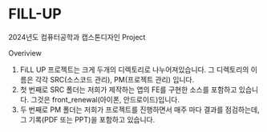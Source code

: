 # FILL-UP
2024년도 컴퓨터공학과 캡스톤디자인 Project

Overiview

1. FiLL UP 프로젝트는 크게 두개의 디렉토리로 나누어져있습니다. 그 디렉토리의 이름은 각각 SRC(소스코드 관리), PM(프로젝트 관리) 입니다.
2. 첫 번째로 SRC 폴더는 저희가 제작하는 앱의 FE를 구현한 소스를 포함하고 있습니다. 그것은 front_renewal(아이폰, 안드로이드)입니다. 
3. 두 번째로 PM 폴더는 저희가 프로젝트를 진행하면서 매주 마다 결과를 점검하는데, 그 기록(PDF 또는 PPT)을 포함하고 있습니다.
